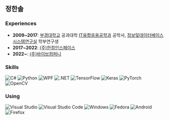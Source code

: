 ## 정한솔

### Experiences

 - **2009~2017**: [부경대학교](https://www.pknu.ac.kr/main) 공과대학 [IT융합응용공학과](https://ce.pknu.ac.kr/ce/1) 공학사, [정보및데이터베이스시스템연구실](https://db.pknu.ac.kr/rhymix/) 학부연구생
 - **2017~2022**: [(주)한컴인스페이스](https://www.inspace.co.kr/)
 - **2022~**: [(주)바이브컴퍼니](https://www.vaivcompany.kr/)

### Skills

![C#](https://img.shields.io/badge/C%23-239120?style=flat-square&logo=C%20Sharp&logoColor=white "C#")
![Python](https://img.shields.io/badge/Python-3776AB?style=flat-square&logo=Python&logoColor=white "Python")
![WPF](https://img.shields.io/badge/WPF-044A88?style=flat-square "WPF")
![.NET](https://img.shields.io/badge/.NET-512BD4?style=flat-square&logo=.NET&logoColor=white ".NET")
![TensorFlow](https://img.shields.io/badge/TensorFlow-FF6F00?style=flat-square&logo=TensorFlow&logoColor=white "TensorFlow")
![Keras](https://img.shields.io/badge/Keras-D00000?style=flat-square&logo=Keras&logoColor=white "Keras")
![PyTorch](https://img.shields.io/badge/PyTorch-EE4C2C?style=flat-square&logo=PyTorch&logoColor=white "PyTorch")
![OpenCV](https://img.shields.io/badge/OpenCV-5C3EE8?style=flat-square&logo=OpenCV&logoColor=white "OpenCV")

### Using

![Visual Studio](https://img.shields.io/badge/Visual%20Studio-5C2D91?style=flat-square&logo=Visual%20Studio&logoColor=white "Visual Studio")
![Visual Studio Code](https://img.shields.io/badge/Visual%20Studio%20Code-007ACC?style=flat-square&logo=Visual%20Studio%20Code&logoColor=white "Visual Studio Code")
![Windows](https://img.shields.io/badge/Windows-0078D6?style=flat-square&logo=Windows&logoColor=white "Windows")
![Fedora](https://img.shields.io/badge/Fedora-51A2DA?style=flat-square&logo=Fedora&logoColor=white "Fedora")
![Android](https://img.shields.io/badge/Android-3DDC84?style=flat-square&logo=Android&logoColor=white "Android")
![Firefox](https://img.shields.io/badge/Firefox-FF7139?style=flat-square&logo=Firefox%20Browser&logoColor=white "Firefox")
